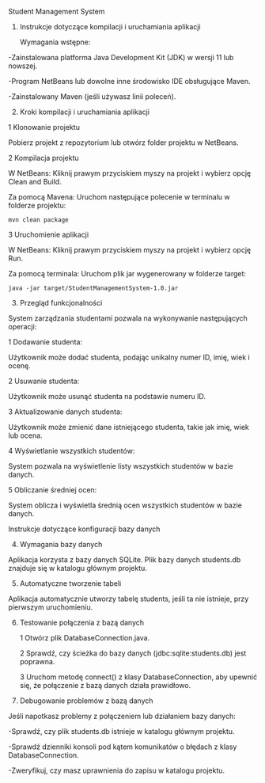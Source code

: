 Student Management System

1. Instrukcje dotyczące kompilacji i uruchamiania aplikacji

    Wymagania wstępne:

  -Zainstalowana platforma Java Development Kit (JDK) w wersji 11 lub nowszej.

  -Program NetBeans lub dowolne inne środowisko IDE obsługujące Maven.

  -Zainstalowany Maven (jeśli używasz linii poleceń).

2. Kroki kompilacji i uruchamiania aplikacji

  1 Klonowanie projektu

  Pobierz projekt z repozytorium lub otwórz folder projektu w NetBeans.

  2 Kompilacja projektu

  W NetBeans: Kliknij prawym przyciskiem myszy na projekt i wybierz opcję Clean and Build.

  Za pomocą Mavena: Uruchom następujące polecenie w terminalu w folderze projektu:

    mvn clean package

  3 Uruchomienie aplikacji

  W NetBeans: Kliknij prawym przyciskiem myszy na projekt i wybierz opcję Run.

  Za pomocą terminala: Uruchom plik jar wygenerowany w folderze target:

    java -jar target/StudentManagementSystem-1.0.jar

  3. Przegląd funkcjonalności

System zarządzania studentami pozwala na wykonywanie następujących operacji:

1 Dodawanie studenta:

Użytkownik może dodać studenta, podając unikalny numer ID, imię, wiek i ocenę.

2 Usuwanie studenta:

Użytkownik może usunąć studenta na podstawie numeru ID.

3 Aktualizowanie danych studenta:

Użytkownik może zmienić dane istniejącego studenta, takie jak imię, wiek lub ocena.

4 Wyświetlanie wszystkich studentów:

System pozwala na wyświetlenie listy wszystkich studentów w bazie danych.

5 Obliczanie średniej ocen:

System oblicza i wyświetla średnią ocen wszystkich studentów w bazie danych.

Instrukcje dotyczące konfiguracji bazy danych

  4. Wymagania bazy danych

Aplikacja korzysta z bazy danych SQLite. Plik bazy danych students.db znajduje się w katalogu głównym projektu.

  5. Automatyczne tworzenie tabeli

Aplikacja automatycznie utworzy tabelę students, jeśli ta nie istnieje, przy pierwszym uruchomieniu.

 6. Testowanie połączenia z bazą danych

    1 Otwórz plik DatabaseConnection.java.

    2 Sprawdź, czy ścieżka do bazy danych (jdbc:sqlite:students.db) jest poprawna.

    3 Uruchom metodę connect() z klasy DatabaseConnection, aby upewnić się, że połączenie z bazą danych działa prawidłowo.

  7. Debugowanie problemów z bazą danych

  Jeśli napotkasz problemy z połączeniem lub działaniem bazy danych:

  -Sprawdź, czy plik students.db istnieje w katalogu głównym projektu.

  -Sprawdź dzienniki konsoli pod kątem komunikatów o błędach z klasy DatabaseConnection.

  -Zweryfikuj, czy masz uprawnienia do zapisu w katalogu projektu.
